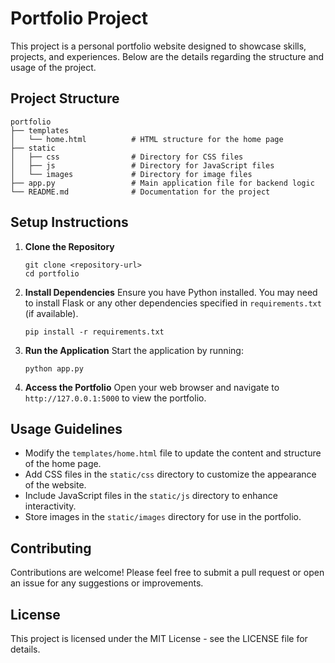 # Portfolio Project

This project is a personal portfolio website designed to showcase skills, projects, and experiences. Below are the details regarding the structure and usage of the project.

## Project Structure

```
portfolio
├── templates
│   └── home.html          # HTML structure for the home page
├── static
│   ├── css                # Directory for CSS files
│   ├── js                 # Directory for JavaScript files
│   └── images             # Directory for image files
├── app.py                 # Main application file for backend logic
└── README.md              # Documentation for the project
```

## Setup Instructions

1. **Clone the Repository**
   ```
   git clone <repository-url>
   cd portfolio
   ```

2. **Install Dependencies**
   Ensure you have Python installed. You may need to install Flask or any other dependencies specified in `requirements.txt` (if available).
   ```
   pip install -r requirements.txt
   ```

3. **Run the Application**
   Start the application by running:
   ```
   python app.py
   ```

4. **Access the Portfolio**
   Open your web browser and navigate to `http://127.0.0.1:5000` to view the portfolio.

## Usage Guidelines

- Modify the `templates/home.html` file to update the content and structure of the home page.
- Add CSS files in the `static/css` directory to customize the appearance of the website.
- Include JavaScript files in the `static/js` directory to enhance interactivity.
- Store images in the `static/images` directory for use in the portfolio.

## Contributing

Contributions are welcome! Please feel free to submit a pull request or open an issue for any suggestions or improvements.

## License

This project is licensed under the MIT License - see the LICENSE file for details.